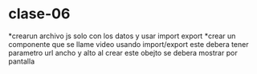 # clase-06

*crearun archivo js solo con los datos y usar import export
*crear un componente que se llame video usando import/export
este debera tener parametro url ancho y alto
al crear este obejto se debera mostrar por pantalla

